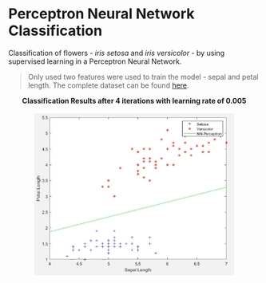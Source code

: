 # Perceptron Neural Network Classification

Classification of flowers - *iris setosa* and *iris versicolor* - by using supervised learning in a Perceptron Neural Network.

> Only used two features were used to train the model - sepal and petal length. The complete dataset can be found [here](https://www.kaggle.com/datasets/vikrishnan/iris-dataset).

<p align="center">
    <b>Classification Results after 4 iterations with learning rate of 0.005 </b><br>
    <br>
    <img width="400" src="https://github.com/joscarvalho/PerceptronNN/blob/main/Img/Classification.png?raw=true" alt="Classification Results"/>
</p>
